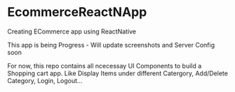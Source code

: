# EcommerceReactNApp
Creating ECommerce app using ReactNative

This app is being Progress - Will update screenshots and Server Config soon

For now, this repo contains all ncecessay UI Components to build a Shopping cart app. 
Like Display Items under different Catergory, Add/Delete Category, Login, Logout...
